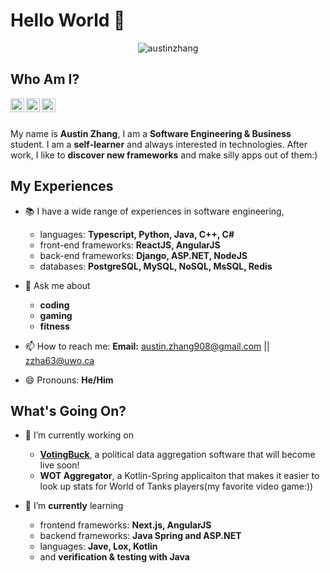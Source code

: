 # Hello World 👋

<p align="center"> <img src="https://github-readme-stats.vercel.app/api?username=Austin6868&show_icons=true&theme=graywhite" alt="austinzhang" />

## Who Am I?
<!-- **Austin6868/Austin6868** is a ✨ _special_ ✨ repository because its `README.md` (this file) appears on your GitHub profile. -->
<a href="https://www.instagram.com/austin_zhang98/">
  <img align="left" alt="Austin's Instagram" width="22px" src="https://raw.githubusercontent.com/hussainweb/hussainweb/main/icons/instagram.png" />
</a>
<a href="https://twitter.com/AustinZ34040587">
  <img align="left" alt="Austin Zhang | Twitter" width="22px" src="https://raw.githubusercontent.com/peterthehan/peterthehan/master/assets/twitter.svg" />
</a>
<a href="https://www.linkedin.com/in/austinzhangsite/">
  <img align="left" alt="Austin's LinkedIn" width="22px" src="https://raw.githubusercontent.com/peterthehan/peterthehan/master/assets/linkedin.svg" />
</a>

<br/>
<br/>
<!-- Here are some ideas to get you started: -->

My name is **Austin Zhang**, I am a **Software Engineering & Business** student. I am a **self-learner** and always interested in technologies. After work, I like to **discover new frameworks** and make silly apps out of them:)

## My Experiences
  
- 📚 I have a wide range of experiences in software engineering, 
  * languages: **Typescript, Python, Java, C++, C#**
  * front-end frameworks: **ReactJS, AngularJS**
  * back-end frameworks: **Django, ASP.NET, NodeJS**
  * databases: **PostgreSQL, MySQL, NoSQL, MsSQL, Redis**
  
- 💬 Ask me about
  *  **coding**
  *  **gaming**
  *  **fitness**
- 📫 How to reach me: **Email:** austin.zhang908@gmail.com || zzha63@uwo.ca
  
- 😄 Pronouns: **He/Him**

## What's Going On?
- 🔭 I’m currently working on 
  * **[VotingBuck](https://votingbuck.com/)**, a political data aggregation software that will become live soon!
  * **WOT Aggregator**, a Kotlin-Spring applicaiton that makes it easier to look up stats for World of Tanks players(my favorite video game:))
  
- 🌱 I’m **currently** learning
  * frontend frameworks: **Next.js, AngularJS**
  * backend frameworks: **Java Spring and ASP.NET**
  * languages: **Jave, Lox, Kotlin** 
  * and **verification & testing with Java**


